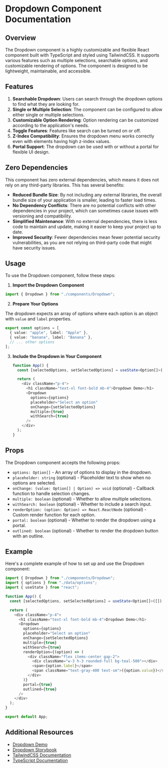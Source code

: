 # Dropdown Component Documentation

## Overview

The Dropdown component is a highly customizable and flexible React component built with TypeScript and styled using TailwindCSS. It supports various features such as multiple selections, searchable options, and customizable rendering of options. The component is designed to be lightweight, maintainable, and accessible.

## Features

1. **Searchable Dropdown**: Users can search through the dropdown options to find what they are looking for.
2. **Single or Multiple Selection**: The component can be configured to allow either single or multiple selections.
3. **Customizable Option Rendering**: Option rendering can be customized according to the application's needs.
4. **Toggle Features**: Features like search can be turned on or off.
5. **Z-Index Compatibility**: Ensures the dropdown menu works correctly even with elements having high z-index values.
6. **Portal Support**: The dropdown can be used with or without a portal for flexible UI design.

## Zero Dependencies

This component has zero external dependencies, which means it does not rely on any third-party libraries. This has several benefits:

- **Reduced Bundle Size**: By not including any external libraries, the overall bundle size of your application is smaller, leading to faster load times.
- **No Dependency Conflicts**: There are no potential conflicts with other dependencies in your project, which can sometimes cause issues with versioning and compatibility.
- **Simplified Maintenance**: With no external dependencies, there is less code to maintain and update, making it easier to keep your project up to date.
- **Improved Security**: Fewer dependencies mean fewer potential security vulnerabilities, as you are not relying on third-party code that might have security issues.

## Usage

To use the Dropdown component, follow these steps:

1. **Import the Dropdown Component**

```typescript
import { Dropdown } from "./components/Dropdown";
```

2. **Prepare Your Options**

The dropdown expects an array of options where each option is an object with `value` and `label` properties.

```typescript
export const options = [
  { value: "apple", label: "Apple" },
  { value: "banana", label: "Banana" },
  // ... other options
];
```

3. **Include the Dropdown in Your Component**

   ```typescript
   function App() {
     const [selectedOptions, setSelectedOptions] = useState<Option[]>([]);

     return (
       <div className="p-4">
         <h1 className="text-xl font-bold mb-4">Dropdown Demo</h1>
         <Dropdown
           options={options}
           placeholder="Select an option"
           onChange={setSelectedOptions}
           multiple={true}
           withSearch={true}
         />
       </div>
     );
   }
   ```

## Props

The Dropdown component accepts the following props:

- `options: Option[]` - An array of options to display in the dropdown.
- `placeholder: string` (optional) - Placeholder text to show when no options are selected.
- `onChange: (value: Option[] | Option) => void` (optional) - Callback function to handle selection changes.
- `multiple: boolean` (optional) - Whether to allow multiple selections.
- `withSearch: boolean` (optional) - Whether to include a search input.
- `renderOption: (option: Option) => React.ReactNode` (optional) - Custom render function for each option.
- `portal: boolean` (optional) - Whether to render the dropdown using a portal.
- `outlined: boolean` (optional) - Whether to render the dropdown button with an outline.

## Example

Here's a complete example of how to set up and use the Dropdown component:

```typescript
import { Dropdown } from "./components/Dropdown";
import { options } from "./data/options";
import { useState } from "react";

function App() {
  const [selectedOptions, setSelectedOptions] = useState<Option[]>([]);

  return (
    <div className="p-4">
      <h1 className="text-xl font-bold mb-4">Dropdown Demo</h1>
      <Dropdown
        options={options}
        placeholder="Select an option"
        onChange={setSelectedOptions}
        multiple={true}
        withSearch={true}
        renderOption={(option) => (
          <div className="flex items-center gap-2">
            <div className="w-3 h-3 rounded-full bg-teal-500"></div>
            <span>{option.label}</span>
            <span className="text-gray-400 text-sm">({option.value})</span>
          </div>
        )}
        portal={true}
        outlined={true}
      />
    </div>
  );
}

export default App;
```

## Additional Resources

- [Dropdown Demo](https://dropdown-makyo.vercel.app/)
- [Dropdown Storybook](https://dropdown-makyo-storybook.vercel.app/)
- [TailwindCSS Documentation](https://tailwindcss.com/docs)
- [TypeScript Documentation](https://www.typescriptlang.org/docs)
